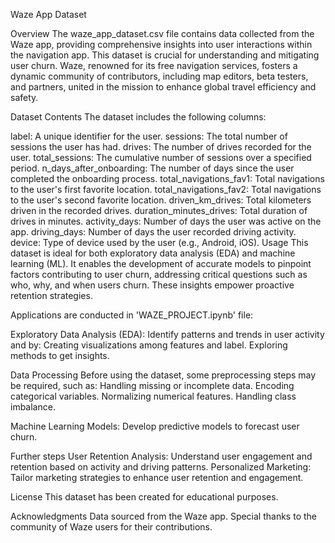 

Waze App Dataset

Overview
The waze_app_dataset.csv file contains data collected from the Waze app, providing comprehensive insights into user interactions within the navigation app. This dataset is crucial for understanding and mitigating user churn. Waze, renowned for its free navigation services, fosters a dynamic community of contributors, including map editors, beta testers, and partners, united in the mission to enhance global travel efficiency and safety.

Dataset Contents
The dataset includes the following columns:

label: A unique identifier for the user.
sessions: The total number of sessions the user has had.
drives: The number of drives recorded for the user.
total_sessions: The cumulative number of sessions over a specified period.
n_days_after_onboarding: The number of days since the user completed the onboarding process.
total_navigations_fav1: Total navigations to the user's first favorite location.
total_navigations_fav2: Total navigations to the user's second favorite location.
driven_km_drives: Total kilometers driven in the recorded drives.
duration_minutes_drives: Total duration of drives in minutes.
activity_days: Number of days the user was active on the app.
driving_days: Number of days the user recorded driving activity.
device: Type of device used by the user (e.g., Android, iOS).
Usage
This dataset is ideal for both exploratory data analysis (EDA) and machine learning (ML). It enables the development of accurate models to pinpoint factors contributing to user churn, addressing critical questions such as who, why, and when users churn. These insights empower proactive retention strategies.

Applications are conducted in 'WAZE_PROJECT.ipynb' file:

Exploratory Data Analysis (EDA): Identify patterns and trends in user activity and by:
Creating visualizations among features and label.
Exploring methods to get insights.

Data Processing
Before using the dataset, some preprocessing steps may be required, such as:
Handling missing or incomplete data.
Encoding categorical variables.
Normalizing numerical features.
Handling class imbalance.

Machine Learning Models: Develop predictive models to forecast user churn.


Further steps
User Retention Analysis: Understand user engagement and retention based on activity and driving patterns.
Personalized Marketing: Tailor marketing strategies to enhance user retention and engagement.


License
This dataset has been created for educational purposes.

Acknowledgments
Data sourced from the Waze app.
Special thanks to the community of Waze users for their contributions.
